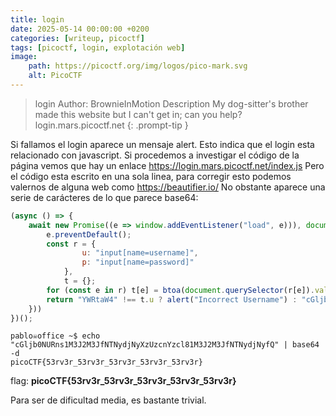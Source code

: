 ```yaml
---
title: login
date: 2025-05-14 00:00:00 +0200
categories: [writeup, picoctf]
tags: [picoctf, login, explotación web]     
image:
    path: https://picoctf.org/img/logos/pico-mark.svg
    alt: PicoCTF
---
```


>login
Author: BrownieInMotion
Description
My dog-sitter's brother made this website but I can't get in; can you help? login.mars.picoctf.net
{: .prompt-tip }

Si fallamos el login aparece un mensaje alert. Esto indica que el login esta relacionado con javascript. 
Si procedemos a investigar el código de la página vemos que hay un enlace https://login.mars.picoctf.net/index.js
Pero el código esta escrito en una sola linea, para corregir esto podemos valernos de alguna web como https://beautifier.io/
No obstante aparece una serie de carácteres de lo que parece base64:

``` javascript
(async () => {
    await new Promise((e => window.addEventListener("load", e))), document.querySelector("form").addEventListener("submit", (e => {
        e.preventDefault();
        const r = {
                u: "input[name=username]",
                p: "input[name=password]"
            },
            t = {};
        for (const e in r) t[e] = btoa(document.querySelector(r[e]).value).replace(/=/g, "");
        return "YWRtaW4" !== t.u ? alert("Incorrect Username") : "cGljb0NURns1M3J2M3JfNTNydjNyXzUzcnYzcl81M3J2M3JfNTNydjNyfQ" !== t.p ? alert("Incorrect Password") : void alert(`Correct Password! Your flag is ${atob(t.p)}.`)
    }))
})();
```


``` shell
pablo☠office ~$ echo "cGljb0NURns1M3J2M3JfNTNydjNyXzUzcnYzcl81M3J2M3JfNTNydjNyfQ" | base64 -d           
picoCTF{53rv3r_53rv3r_53rv3r_53rv3r_53rv3r}
```

flag: **picoCTF{53rv3r_53rv3r_53rv3r_53rv3r_53rv3r}**

Para ser de dificultad media, es bastante trivial. 
